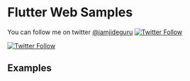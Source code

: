 # Flutter Web Samples 

You can follow me on twitter [@iamjideguru](https://twitter.com/iamjideguru) [![Twitter Follow](https://img.shields.io/twitter/follow/iamjideguru.svg?style=social)](https://twitter.com/iamjideguru)

[![Twitter Follow](https://img.shields.io/twitter/follow/iamjideguru.svg?style=social)](https://twitter.com/iamjideguru)

## Examples